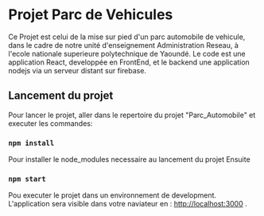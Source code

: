 # Projet Parc de Vehicules

Ce Projet est celui de la mise sur pied d'un parc automobile de vehicule, dans le cadre de notre unité d'enseignement Administration Reseau, à l'ecole nationale superieure polytechnique de Yaoundé. Le code est une application React, developpée en FrontEnd, et le backend une application nodejs via un serveur distant sur firebase.

## Lancement du projet 

Pour lancer le projet, aller dans le repertoire du projet "Parc_Automobile" et executer les commandes:

### `npm install`

Pour installer le node_modules necessaire au lancement du projet
Ensuite 

### `npm start`

Pou executer le projet dans un environnement de development. L'application sera visible dans votre naviateur en :
[http://localhost:3000](http://localhost:3000) .

